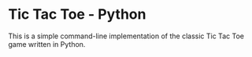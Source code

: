 # Tic Tac Toe - Python
This is a simple command-line implementation of the classic Tic Tac Toe game written in Python.
